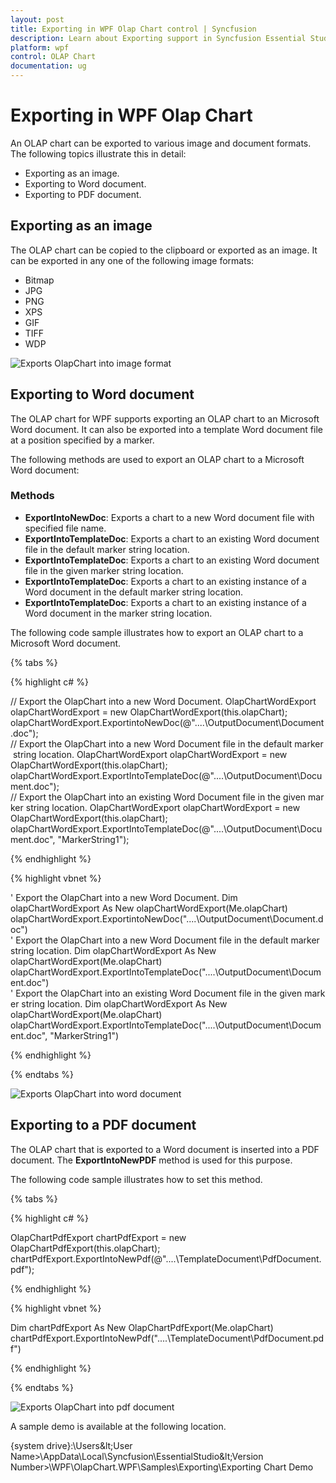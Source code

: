 ```yaml
---
layout: post
title: Exporting in WPF Olap Chart control | Syncfusion
description: Learn about Exporting support in Syncfusion Essential Studio® WPF Olap Chart control, its elements and more details.
platform: wpf
control: OLAP Chart
documentation: ug
---
```


# Exporting in WPF Olap Chart

An OLAP chart can be exported to various image and document formats. The following topics illustrate this in detail:

* Exporting as an image.
* Exporting to Word document.
* Exporting to PDF document.

## Exporting as an image

The OLAP chart can be copied to the clipboard or exported as an image. It can be exported in any one of the following image formats:

* Bitmap
* JPG
* PNG
* XPS
* GIF
* TIFF
* WDP

![Exports OlapChart into image format](Exporting_images/Exporting_img1.png)

## Exporting to Word document

The OLAP chart for WPF supports exporting an OLAP chart to an Microsoft Word document. It can also be exported into a template Word document file at a position specified by a marker.

The following methods are used to export an OLAP chart to a Microsoft Word document:

### Methods

* **ExportIntoNewDoc**: Exports a chart to a new Word document file with specified file name.
* **ExportIntoTemplateDoc**: Exports a chart to an existing Word document file in the default marker string location.
* **ExportIntoTemplateDoc**: Exports a chart to an existing Word document file in the given marker string location.
* **ExportIntoTemplateDoc**: Exports a chart to an existing instance of a Word document in the default marker string location.
* **ExportIntoTemplateDoc**: Exports a chart to an existing instance of a Word document in the marker string location.

The following code sample illustrates how to export an OLAP chart to a Microsoft Word document.

{% tabs %}

{% highlight c# %}
 
// Export the OlapChart into a new Word Document.
OlapChartWordExport olapChartWordExport = new OlapChartWordExport(this.olapChart);
olapChartWordExport.ExportintoNewDoc(@"..\..\OutputDocument\Document.doc");
// Export the OlapChart into a new Word Document file in the default marker string location.
OlapChartWordExport olapChartWordExport = new OlapChartWordExport(this.olapChart);
olapChartWordExport.ExportIntoTemplateDoc(@"..\..\OutputDocument\Document.doc");
// Export the OlapChart into an existing Word Document file in the given marker string location.
OlapChartWordExport olapChartWordExport = new OlapChartWordExport(this.olapChart);
olapChartWordExport.ExportIntoTemplateDoc(@"..\..\OutputDocument\Document.doc", "MarkerString1");

{% endhighlight %}

{% highlight vbnet %}
  
' Export the OlapChart into a new Word Document.
Dim olapChartWordExport As New olapChartWordExport(Me.olapChart)
olapChartWordExport.ExportintoNewDoc("..\..\OutputDocument\Document.doc")
' Export the OlapChart into a new Word Document file in the default marker string location.
Dim olapChartWordExport As New olapChartWordExport(Me.olapChart)
olapChartWordExport.ExportIntoTemplateDoc("..\..\OutputDocument\Document.doc")
' Export the OlapChart into an existing Word Document file in the given marker string location.
Dim olapChartWordExport As New olapChartWordExport(Me.olapChart)
olapChartWordExport.ExportIntoTemplateDoc("..\..\OutputDocument\Document.doc", "MarkerString1")

{% endhighlight %}

{% endtabs %}

![Exports OlapChart into word document](Exporting_images/Exporting_img2.png)

## Exporting to a PDF document

The OLAP chart that is exported to a Word document is inserted into a PDF document. The **ExportIntoNewPDF** method is used for this purpose.

The following code sample illustrates how to set this method.

{% tabs %}

{% highlight c# %}
 
OlapChartPdfExport chartPdfExport = new OlapChartPdfExport(this.olapChart);
chartPdfExport.ExportIntoNewPdf(@"..\..\TemplateDocument\PdfDocument.pdf");

{% endhighlight %}

{% highlight vbnet %}
  
Dim chartPdfExport As New OlapChartPdfExport(Me.olapChart)
chartPdfExport.ExportIntoNewPdf("..\..\TemplateDocument\PdfDocument.pdf")

{% endhighlight %}

{% endtabs %}

![Exports OlapChart into pdf document](Exporting_images/Exporting_img3.png)

A sample demo is available at the following location.

{system drive}:\Users\&lt;User Name&gt;\AppData\Local\Syncfusion\EssentialStudio\&lt;Version Number&gt;\WPF\OlapChart.WPF\Samples\Exporting\Exporting Chart Demo

